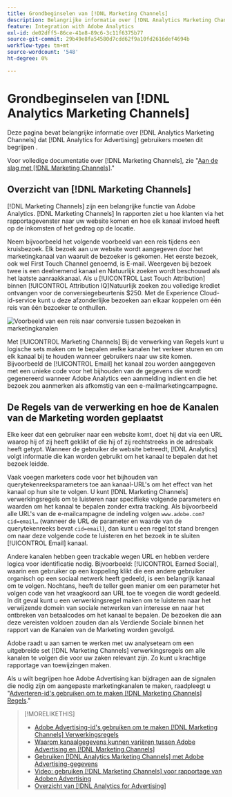 ```yaml
---
title: Grondbeginselen van [!DNL Marketing Channels]
description: Belangrijke informatie over [!DNL Analytics Marketing Channels] dat [!DNL Analytics for Advertising] gebruikers moeten dit begrijpen.
feature: Integration with Adobe Analytics
exl-id: de02dff5-86ce-41e8-89c6-3c11f6375b77
source-git-commit: 29b49e8fa54580d7cdd62f9a10fd2616def4694b
workflow-type: tm+mt
source-wordcount: '548'
ht-degree: 0%

---
```


# Grondbeginselen van [!DNL Analytics Marketing Channels]

Deze pagina bevat belangrijke informatie over [!DNL Analytics Marketing Channels] dat [!DNL Analytics for Advertising] gebruikers moeten dit begrijpen .

Voor volledige documentatie over [!DNL Marketing Channels], zie &quot;[Aan de slag met [!DNL Marketing Channels]](https://experienceleague.adobe.com/docs/analytics/components/marketing-channels/c-getting-started-mchannel.html?lang=nl-NL).&quot;

## Overzicht van [!DNL Marketing Channels]

[!DNL Marketing Channels] zijn een belangrijke functie van Adobe Analytics. [!DNL Marketing Channels] In rapporten ziet u hoe klanten via het rapportagevenster naar uw website komen en hoe elk kanaal invloed heeft op de inkomsten of het gedrag op de locatie.

Neem bijvoorbeeld het volgende voorbeeld van een reis tijdens een kruisbezoek. Elk bezoek aan uw website wordt aangegeven door het marketingkanaal van waaruit de bezoeker is gekomen. Het eerste bezoek, ook wel First Touch Channel genoemd, is E-mail. Weergeven bij bezoek twee is een deelnemend kanaal en Natuurlijk zoeken wordt beschouwd als het laatste aanraakkanaal. Als u [!UICONTROL Last Touch Attribution] binnen [!UICONTROL Attribution IQ]Natuurlijk zoeken zou volledige krediet ontvangen voor de conversiegebeurtenis $250. Met de Experience Cloud-id-service kunt u deze afzonderlijke bezoeken aan elkaar koppelen om één reis van één bezoeker te onthullen.

![Voorbeeld van een reis naar conversie tussen bezoeken in marketingkanalen](/help/integrations/assets/a4adc-mc-sample-journey.png)

Met [!UICONTROL Marketing Channels] Bij de verwerking van Regels kunt u logische sets maken om te bepalen welke kanalen het verkeer sturen en om elk kanaal bij te houden wanneer gebruikers naar uw site komen. Bijvoorbeeld de [!UICONTROL Email] het kanaal zou worden aangegeven met een unieke code voor het bijhouden van de gegevens die wordt gegenereerd wanneer Adobe Analytics een aanmelding indient en die het bezoek zou aanmerken als afkomstig van een e-mailmarketingcampagne.

## De Regels van de verwerking en hoe de Kanalen van de Marketing worden geplaatst

Elke keer dat een gebruiker naar een website komt, doet hij dat via een URL waarop hij of zij heeft geklikt of die hij of zij rechtstreeks in de adresbalk heeft getypt. Wanneer de gebruiker de website betreedt, [!DNL Analytics] volgt informatie die kan worden gebruikt om het kanaal te bepalen dat het bezoek leidde.

Vaak voegen marketers code voor het bijhouden van querytekenreeksparameters toe aan kanaal-URL&#39;s om het effect van het kanaal op hun site te volgen. U kunt [!DNL Marketing Channels] verwerkingsregels om te luisteren naar specifieke volgende parameters en waarden om het kanaal te bepalen zonder extra tracking. Als bijvoorbeeld alle URL&#39;s van de e-mailcampagne de indeling volgen `www.adobe.com?cid=email…` (wanneer de URL de parameter en waarde van de querytekenreeks bevat `cid=email`), dan kunt u een regel tot stand brengen om naar deze volgende code te luisteren en het bezoek in te sluiten [!UICONTROL Email] kanaal.

Andere kanalen hebben geen trackable wegen URL en hebben verdere logica voor identificatie nodig. Bijvoorbeeld: [!UICONTROL Earned Social], waarin een gebruiker op een koppeling klikt die een andere gebruiker organisch op een sociaal netwerk heeft gedeeld, is een belangrijk kanaal om te volgen. Nochtans, heeft de teller geen manier om een parameter het volgen code van het vraagkoord aan URL toe te voegen die wordt gedeeld. In dit geval kunt u een verwerkingsregel maken om te luisteren naar het verwijzende domein van sociale netwerken van interesse en naar het ontbreken van betaalcodes om het kanaal te bepalen. De bezoeken die aan deze vereisten voldoen zouden dan als Verdiende Sociale binnen het rapport van de Kanalen van de Marketing worden gevolgd.

Adobe raadt u aan samen te werken met uw analyseteam om een uitgebreide set [!DNL Marketing Channels] verwerkingsregels om alle kanalen te volgen die voor uw zaken relevant zijn. Zo kunt u krachtige rapportage van toewijzingen maken.

Als u wilt begrijpen hoe Adobe Advertising kan bijdragen aan de signalen die nodig zijn om aangepaste marketingkanalen te maken, raadpleegt u &quot;[Adverteren-id&#39;s gebruiken om te maken [!DNL Marketing Channels] Regels](mc-ids.md).&quot;

>[!MORELIKETHIS]
>
>* [Adobe Advertising-id&#39;s gebruiken om te maken [!DNL Marketing Channels] Verwerkingsregels](mc-ids.md)
>* [Waarom kanaalgegevens kunnen variëren tussen Adobe Advertising en [!DNL Marketing Channels]](mc-data-variances.md)
>* [Gebruiken [!DNL Analytics Marketing Channels] met Adobe Advertising-gegevens](mc-ac-data.md)
>* [Video: gebruiken [!DNL Marketing Channels] voor rapportage van Adoben Advertising](https://experienceleague.adobe.com/docs/advertising-learn/tutorials/analytics/analytics-reporting-a4adc.html?lang=nl-NL)
>* [Overzicht van [!DNL Analytics for Advertising]](/help/integrations/analytics/overview.md)
